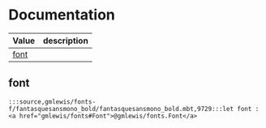 # Documentation
|Value|description|
|---|---|
|[font](#font)||

## font

```moonbit
:::source,gmlewis/fonts-f/fantasquesansmono_bold/fantasquesansmono_bold.mbt,9729:::let font : <a href="gmlewis/fonts#Font">@gmlewis/fonts.Font</a>
```

